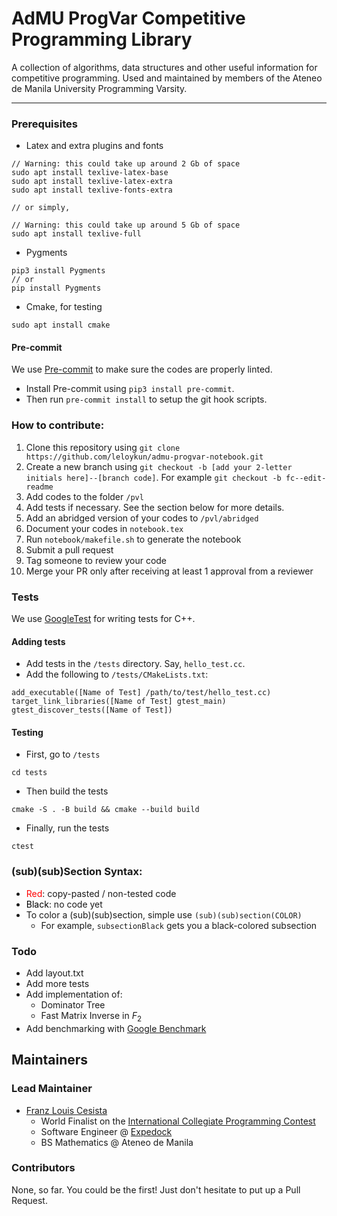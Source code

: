 # AdMU ProgVar Competitive Programming Library
A collection of algorithms, data structures and other useful information for competitive programming.
Used and maintained by members of the Ateneo de Manila University Programming Varsity.

---

### Prerequisites
- Latex and extra plugins and fonts
```
// Warning: this could take up around 2 Gb of space
sudo apt install texlive-latex-base
sudo apt install texlive-latex-extra
sudo apt install texlive-fonts-extra

// or simply,

// Warning: this could take up around 5 Gb of space
sudo apt install texlive-full
```
- Pygments
```
pip3 install Pygments
// or
pip install Pygments
```
- Cmake, for testing
```
sudo apt install cmake
```

#### Pre-commit
We use [Pre-commit](https://pre-commit.com/) to make sure the codes are properly linted.
- Install Pre-commit using `pip3 install pre-commit`.
- Then run `pre-commit install` to setup the git hook scripts.

### How to contribute:
1. Clone this repository using `git clone https://github.com/leloykun/admu-progvar-notebook.git`
2. Create a new branch using `git checkout -b [add your 2-letter initials here]--[branch code]`. For example `git checkout -b fc--edit-readme`
3. Add codes to the folder `/pvl`
4. Add tests if necessary. See the section below for more details.
5. Add an abridged version of your codes to `/pvl/abridged`
6. Document your codes in `notebook.tex`
7. Run `notebook/makefile.sh` to generate the notebook
8. Submit a pull request
9. Tag someone to review your code
10. Merge your PR only after receiving at least 1 approval from a reviewer

### Tests
We use [GoogleTest](https://github.com/google/googletest) for writing tests for C++.
#### Adding tests
- Add tests in the `/tests` directory. Say, `hello_test.cc`.
- Add the following to `/tests/CMakeLists.txt`:
```
add_executable([Name of Test] /path/to/test/hello_test.cc)
target_link_libraries([Name of Test] gtest_main)
gtest_discover_tests([Name of Test])
```
#### Testing
- First, go to `/tests`
```
cd tests
```
- Then build the tests
```
cmake -S . -B build && cmake --build build
```
- Finally, run the tests
```
ctest
```

### (sub)(sub)Section Syntax:
- <span style="color:red">Red</span>: copy-pasted / non-tested code
- <span style="color:black">Black</span>: no code yet
- To color a (sub)(sub)section, simple use `(sub)(sub)section(COLOR)`
    - For example, `subsectionBlack` gets you a black-colored subsection

### Todo
- Add layout.txt
- Add more tests
- Add implementation of:
  - Dominator Tree
  - Fast Matrix Inverse in $F_2$
- Add benchmarking with [Google Benchmark](https://github.com/google/benchmark)

## Maintainers
### Lead Maintainer
- [Franz Louis Cesista](https://github.com/leloykun)
  - World Finalist on the [International Collegiate Programming Contest](https://icpc.global/)
  - Software Engineer @ [Expedock](https://www.expedock.com/)
  - BS Mathematics @ Ateneo de Manila
### Contributors
None, so far. You could be the first! Just don't hesitate to put up a Pull Request.
